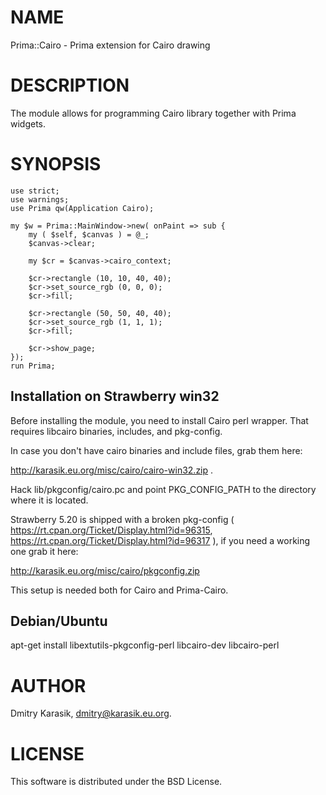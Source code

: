 NAME
====

Prima::Cairo - Prima extension for Cairo drawing

DESCRIPTION
===========

The module allows for programming Cairo library together with Prima
widgets.

SYNOPSIS
========

    use strict;
    use warnings;
    use Prima qw(Application Cairo);
    
    my $w = Prima::MainWindow->new( onPaint => sub {
        my ( $self, $canvas ) = @_;
        $canvas->clear;
    
        my $cr = $canvas->cairo_context;
    
        $cr->rectangle (10, 10, 40, 40);
        $cr->set_source_rgb (0, 0, 0);
        $cr->fill;
    
        $cr->rectangle (50, 50, 40, 40);
        $cr->set_source_rgb (1, 1, 1);
        $cr->fill;
    
        $cr->show_page;
    });
    run Prima;


Installation on Strawberry win32
--------------------------------

Before installing the module, you need to install Cairo perl wrapper.
That requires libcairo binaries, includes, and pkg-config.

In case you don't have cairo binaries and include files, grab them here:

http://karasik.eu.org/misc/cairo/cairo-win32.zip .

Hack lib/pkgconfig/cairo.pc and point PKG_CONFIG_PATH to the directory
where it is located.

Strawberry 5.20 is shipped with a broken pkg-config (
https://rt.cpan.org/Ticket/Display.html?id=96315,
https://rt.cpan.org/Ticket/Display.html?id=96317 ), if you need a
working one grab it here:

http://karasik.eu.org/misc/cairo/pkgconfig.zip

This setup is needed both for Cairo and Prima-Cairo.

Debian/Ubuntu
-------------

apt-get install libextutils-pkgconfig-perl libcairo-dev libcairo-perl

AUTHOR
=====

Dmitry Karasik, <dmitry@karasik.eu.org>.

LICENSE
=======

This software is distributed under the BSD License.

